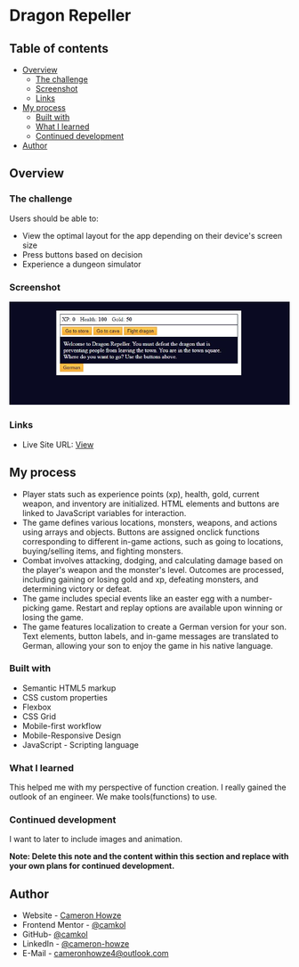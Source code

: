 # Dragon Repeller

## Table of contents

- [Overview](#overview)
  - [The challenge](#the-challenge)
  - [Screenshot](#screenshot)
  - [Links](#links)
- [My process](#my-process)
  - [Built with](#built-with)
  - [What I learned](#what-i-learned)
  - [Continued development](#continued-development)
- [Author](#author)

## Overview

### The challenge

Users should be able to:

- View the optimal layout for the app depending on their device's screen size
- Press buttons based on decision
- Experience a dungeon simulator

### Screenshot

![](./screen.JPG)

### Links

- Live Site URL: [View](https://camkol.github.io/DragonRepeller/)

## My process

- Player stats such as experience points (xp), health, gold, current weapon, and inventory are initialized. HTML elements and buttons are linked to JavaScript variables for interaction.
- The game defines various locations, monsters, weapons, and actions using arrays and objects. Buttons are assigned onclick functions corresponding to different in-game actions, such as going to locations, buying/selling items, and fighting monsters.
- Combat involves attacking, dodging, and calculating damage based on the player's weapon and the monster's level. Outcomes are processed, including gaining or losing gold and xp, defeating monsters, and determining victory or defeat.
- The game includes special events like an easter egg with a number-picking game. Restart and replay options are available upon winning or losing the game.
- The game features localization to create a German version for your son. Text elements, button labels, and in-game messages are translated to German, allowing your son to enjoy the game in his native language.

### Built with

- Semantic HTML5 markup
- CSS custom properties
- Flexbox
- CSS Grid
- Mobile-first workflow
- Mobile-Responsive Design
- JavaScript - Scripting language

### What I learned

This helped me with my perspective of function creation. I really gained the outlook of an engineer. We make tools(functions) to use.

### Continued development

I want to later to include images and animation.

**Note: Delete this note and the content within this section and replace with your own plans for continued development.**

## Author

- Website - [Cameron Howze](https://camkol.github.io/)
- Frontend Mentor - [@camkol](https://www.frontendmentor.io/profile/camkol)
- GitHub- [@camkol](https://github.com/camkol)
- LinkedIn - [@cameron-howze](https://www.linkedin.com/in/cameron-howze-28a646109/)
- E-Mail - [cameronhowze4@outlook.com](mailto:cameronhowze4@outlook.com)
